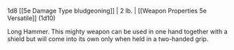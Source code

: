 1d8 [[5e Damage Type bludgeoning]] | 2 lb.  | [[Weapon Properties 5e Versatile]] (1d10)      

Long Hammer. This mighty weapon can be used in one hand together with a shield but will come into its own only when held in a two-handed grip.